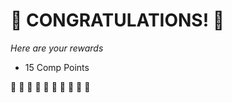 # :sparkler: CONGRATULATIONS! :sparkler: 
*Here are your rewards*

- 15 Comp Points

:sparkler: :sparkler: :sparkler: :sparkler: :sparkler: :sparkler: :sparkler: :sparkler: :sparkler: :sparkler: 
